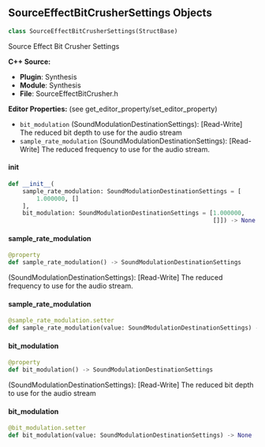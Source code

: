 ## SourceEffectBitCrusherSettings Objects

```python
class SourceEffectBitCrusherSettings(StructBase)
```

Source Effect Bit Crusher Settings

**C++ Source:**

- **Plugin**: Synthesis
- **Module**: Synthesis
- **File**: SourceEffectBitCrusher.h

**Editor Properties:** (see get_editor_property/set_editor_property)

- ``bit_modulation`` (SoundModulationDestinationSettings):  [Read-Write] The reduced bit depth to use for the audio stream
- ``sample_rate_modulation`` (SoundModulationDestinationSettings):  [Read-Write] The reduced frequency to use for the audio stream.

<a id="unreal.SourceEffectBitCrusherSettings.__init__"></a>

#### __init__

```python
def __init__(
    sample_rate_modulation: SoundModulationDestinationSettings = [
        1.000000, []
    ],
    bit_modulation: SoundModulationDestinationSettings = [1.000000,
                                                          []]) -> None
```

<a id="unreal.SourceEffectBitCrusherSettings.sample_rate_modulation"></a>

#### sample_rate_modulation

```python
@property
def sample_rate_modulation() -> SoundModulationDestinationSettings
```

(SoundModulationDestinationSettings):  [Read-Write] The reduced frequency to use for the audio stream.

<a id="unreal.SourceEffectBitCrusherSettings.sample_rate_modulation"></a>

#### sample_rate_modulation

```python
@sample_rate_modulation.setter
def sample_rate_modulation(value: SoundModulationDestinationSettings) -> None
```

<a id="unreal.SourceEffectBitCrusherSettings.bit_modulation"></a>

#### bit_modulation

```python
@property
def bit_modulation() -> SoundModulationDestinationSettings
```

(SoundModulationDestinationSettings):  [Read-Write] The reduced bit depth to use for the audio stream

<a id="unreal.SourceEffectBitCrusherSettings.bit_modulation"></a>

#### bit_modulation

```python
@bit_modulation.setter
def bit_modulation(value: SoundModulationDestinationSettings) -> None
```

<a id="unreal.SourceEffectChorusBaseSettings"></a>